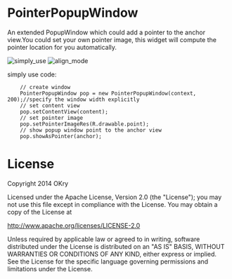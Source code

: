 PointerPopupWindow
==================

An extended PopupWindow which could add a pointer to the anchor view.You could set your own pointer image, this widget will compute the pointer location for you automatically.

![simply_use][1] ![align_mode][2]

simply use code:

        // create window
        PointerPopupWindow pop = new PointerPopupWindow(context, 200);//specify the window width explicitly
        // set content view
        pop.setContentView(content);
        // set pointer image
        pop.setPointerImageRes(R.drawable.point);
        // show popup window point to the anchor view
        pop.showAsPointer(anchor);

License
==================
Copyright 2014 OKry

Licensed under the Apache License, Version 2.0 (the "License");
you may not use this file except in compliance with the License.
You may obtain a copy of the License at

   http://www.apache.org/licenses/LICENSE-2.0

Unless required by applicable law or agreed to in writing, software
distributed under the License is distributed on an "AS IS" BASIS,
WITHOUT WARRANTIES OR CONDITIONS OF ANY KIND, either express or implied.
See the License for the specific language governing permissions and
limitations under the License.

[1]:https://raw.githubusercontent.com/pinguo-marui/PointerPopupWindow/master/ppw-sample/screenshot/sample_simply_use.png
[2]:https://raw.githubusercontent.com/pinguo-marui/PointerPopupWindow/master/ppw-sample/screenshot/sample_align_mode.png
